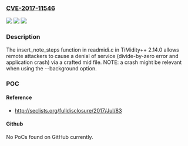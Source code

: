 ### [CVE-2017-11546](https://cve.mitre.org/cgi-bin/cvename.cgi?name=CVE-2017-11546)
![](https://img.shields.io/static/v1?label=Product&message=n%2Fa&color=blue)
![](https://img.shields.io/static/v1?label=Version&message=n%2Fa&color=blue)
![](https://img.shields.io/static/v1?label=Vulnerability&message=n%2Fa&color=brighgreen)

### Description

The insert_note_steps function in readmidi.c in TiMidity++ 2.14.0 allows remote attackers to cause a denial of service (divide-by-zero error and application crash) via a crafted mid file. NOTE: a crash might be relevant when using the --background option.

### POC

#### Reference
- http://seclists.org/fulldisclosure/2017/Jul/83

#### Github
No PoCs found on GitHub currently.

